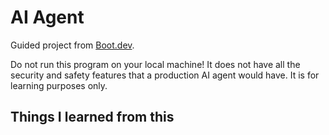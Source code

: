 # AI Agent

Guided project from [Boot.dev](https://www.boot.dev/courses/build-ai-agent-python).

Do not run this program on your local machine! It does not have all the security and safety features that a production AI agent would have. It is for learning purposes only.

Things I learned from this 
- 
